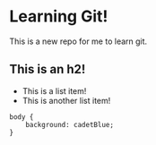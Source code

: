 # Learning Git!

This is a new repo for me to learn git. 

## This is an h2!

- This is a list item!
- This is another list item!

```
body {
    background: cadetBlue;
}

```